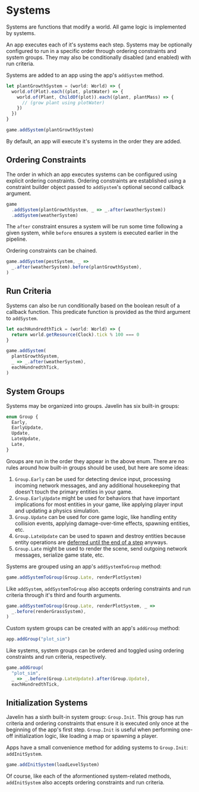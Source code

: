 # Systems

Systems are functions that modify a world. All game logic is implemented by systems.

An app executes each of it's systems each step. Systems may be optionally configured to run in a specific order through ordering constraints and system groups. They may also be conditionally disabled (and enabled) with run criteria.

Systems are added to an app using the app's `addSystem` method.

```ts
let plantGrowthSystem = (world: World) => {
  world.of(Plot).each((plot, plotWater) => {
    world.of(Plant, ChildOf(plot)).each((plant, plantMass) => {
      // (grow plant using plotWater)
    })
  })
}

game.addSystem(plantGrowthSystem)
```

By default, an app will execute it's systems in the order they are added.

## Ordering Constraints

The order in which an app executes systems can be configured using explicit ordering constraints. Ordering constraints are established using a constraint builder object passed to `addSystem`'s optional second callback argument.

```ts
game
  .addSystem(plantGrowthSystem, _ => _.after(weatherSystem))
  .addSystem(weatherSystem)
```

The `after` constraint ensures a system will be run some time following a given system, while `before` ensures a system is executed earlier in the pipeline.

Ordering constraints can be chained.

```ts
game.addSystem(pestSystem, _ =>
  _.after(weatherSystem).before(plantGrowthSystem),
)
```

## Run Criteria

Systems can also be run conditionally based on the boolean result of a callback function. This predicate function is provided as the third argument to `addSystem`.

```ts
let eachHundredthTick = (world: World) => {
  return world.getResource(Clock).tick % 100 === 0
}

game.addSystem(
  plantGrowthSystem,
  _ => _.after(weatherSystem),
  eachHundredthTick,
)
```

## System Groups

Systems may be organized into groups. Javelin has six built-in groups:

```ts
enum Group {
  Early,
  EarlyUpdate,
  Update,
  LateUpdate,
  Late,
}
```

Groups are run in the order they appear in the above enum. There are no rules around how built-in groups should be used, but here are some ideas:

1. `Group.Early` can be used for detecting device input, processing incoming network messages, and any additional housekeeping that doesn't touch the primary entities in your game.
2. `Group.EarlyUpdate` might be used for behaviors that have important implications for most entities in your game, like applying player input and updating a physics simulation.
3. `Group.Update` can be used for core game logic, like handling entity collision events, applying damage-over-time effects, spawning entities, etc.
4. `Group.LateUpdate` can be used to spawn and destroy entities because entity operations are [deferred until the end of a step](./entities.md#entity-transaction) anyways.
5. `Group.Late` might be used to render the scene, send outgoing network messages, serialize game state, etc.

Systems are grouped using an app's `addSystemToGroup` method:

```ts
game.addSystemToGroup(Group.Late, renderPlotSystem)
```

Like `addSystem`, `addSystemToGroup` also accepts ordering constraints and run criteria through it's third and fourth arguments.

```ts
game.addSystemToGroup(Group.Late, renderPlotSystem, _ =>
  _.before(renderGrassSystem),
)
```

Custom system groups can be created with an app's `addGroup` method:

```ts
app.addGroup("plot_sim")
```

Like systems, system groups can be ordered and toggled using ordering constraints and run criteria, respectively.

```ts
game.addGroup(
  "plot_sim",
  _ => _.before(Group.LateUpdate).after(Group.Update),
  eachHundredthTick,
```

## Initialization Systems

Javelin has a sixth built-in system group: `Group.Init`. This group has run criteria and ordering constraints that ensure it is executed only once at the beginning of the app's first step. `Group.Init` is useful when performing one-off initialization logic, like loading a map or spawning a player.

Apps have a small convenience method for adding systems to `Group.Init`: `addInitSystem`.

```ts
game.addInitSystem(loadLevelSystem)
```

Of course, like each of the aformentioned system-related methods, `addInitSystem` also accepts ordering constraints and run criteria.
